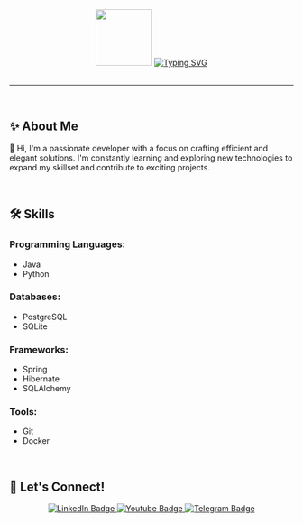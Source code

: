 <div id="header" align="center">
  <img src="https://media.giphy.com/media/M9gbBd9nbDrOTu1Mqx/giphy.gif" width="100"/>
  <a href=""><img src="https://readme-typing-svg.herokuapp.com?font=Fira+Code&size=45&pause=5000&color=FFFFFF&center=true&vCenter=true&width=500&height=100&lines=Hi%2C+I'm+GamePe!" alt="Typing SVG" /></a>
</div>

<br>

---

<br>

## ✨ About Me

👋 Hi, I'm a passionate developer with a focus on crafting efficient and elegant solutions. I'm constantly learning and exploring new technologies to expand my skillset and contribute to exciting projects.

<br>

## 🛠️ Skills

### Programming Languages:
- Java
- Python

### Databases:
- PostgreSQL
- SQLite

### Frameworks:
- Spring
- Hibernate
- SQLAlchemy

### Tools:
- Git
- Docker

<br>

## 🤝 Let's Connect!

<div align="center">
  <a href="your_linkedin_profile">
    <img src="https://img.shields.io/badge/LinkedIn-0077B5?style=for-the-badge&logo=linkedin&logoColor=white" alt="LinkedIn Badge"/>
  </a>
  <a href="https://www.youtube.com/@IGamePeI">
    <img src="https://img.shields.io/badge/YouTube-red?style=for-the-badge&logo=youtube&logoColor=white" alt="Youtube Badge"/>
  </a>
  <a href="https://t.me/GemePe">
    <img src="https://img.shields.io/badge/Telegram-2CA5E0?style=for-the-badge&logo=telegram&logoColor=white" alt="Telegram Badge"/>
  </a>
</div>
